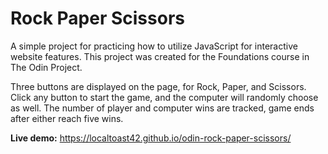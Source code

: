 # Rock Paper Scissors

A simple project for practicing how to utilize JavaScript for interactive website features. This project was created for the Foundations course in The Odin Project.

Three buttons are displayed on the page, for Rock, Paper, and Scissors. Click any button to start the game, and the computer will randomly choose as well. The number of player and computer wins are tracked, game ends after either reach five wins.

**Live demo:** https://localtoast42.github.io/odin-rock-paper-scissors/